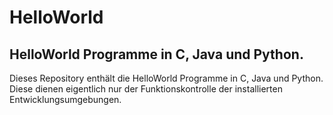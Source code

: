 # HelloWorld

## HelloWorld Programme in C, Java und Python. 

Dieses Repository enthält die HelloWorld Programme in C, Java und Python. Diese dienen eigentlich nur der Funktionskontrolle der installierten Entwicklungsumgebungen.

